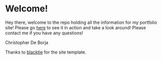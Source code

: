 # Welcome!

Hey there, welcome to the repo holding all the information for my portfolio site! Please go [here](http://www.christopherdeborja.com) to see it in action and take a look around! Please contact me if you have any questions!

Christopher De Borja

Thanks to [blacktie](http://blacktie.co/) for the site template.
